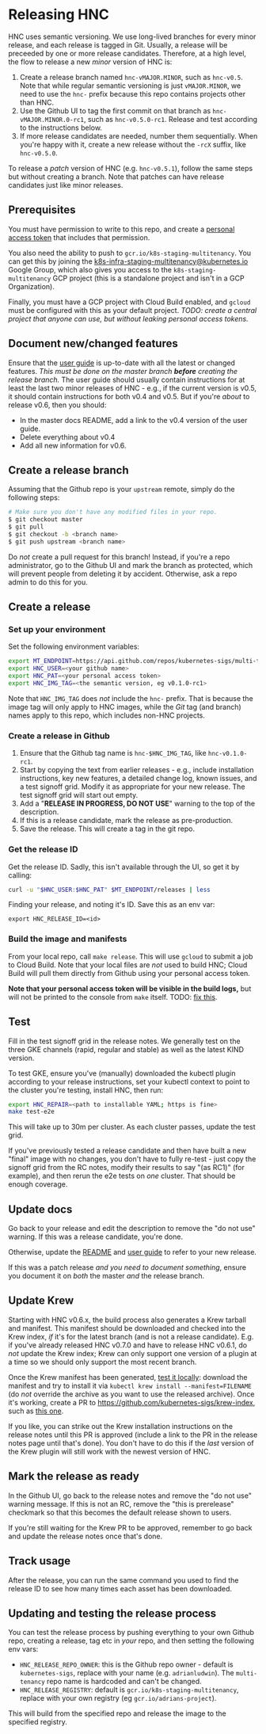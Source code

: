 # Releasing HNC

HNC uses semantic versioning. We use long-lived branches for every minor
release, and each release is tagged in Git. Usually, a release will be preceeded
by one or more release candidates. Therefore, at a high level, the flow to
release a new _minor_ version of HNC is:

1. Create a release branch named `hnc-vMAJOR.MINOR`, such as `hnc-v0.5`. Note
   that while regular semantic versioning is just `vMAJOR.MINOR`, we need to use
   the `hnc-` prefix because this repo contains projects other than HNC.
2. Use the Github UI to tag the first commit on that branch as
   `hnc-vMAJOR.MINOR.0-rc1`, such as `hnc-v0.5.0-rc1`. Release and test
   according to the instructions below.
3. If more release candidates are needed, number them sequentially. When you're
   happy with it, create a new release without the `-rcX` suffix, like
   `hnc-v0.5.0`.

To release a _patch_ version of HNC (e.g. `hnc-v0.5.1`), follow the same steps
but without creating a branch. Note that patches can have release candidates
just like minor releases.

## Prerequisites

You must have permission to write to this repo, and create a [personal access
token](https://docs.github.com/en/github/authenticating-to-github/creating-a-personal-access-token)
that includes that permission.

You also need the ability to push to `gcr.io/k8s-staging-multitenancy`. You can
get this by joining the k8s-infra-staging-multitenancy@kubernetes.io Google
Group, which also gives you access to the `k8s-staging-multitenancy` GCP project
(this is a standalone project and isn't in a GCP Organization).

Finally, you must have a GCP project with Cloud Build enabled, and `gcloud` must
be configured with this as your default project. _TODO: create a central project
that anyone can use, but without leaking personal access tokens._

## Document new/changed features

Ensure that the [user guide](user-guide/) is up-to-date with all the latest or
changed features. _This must be done on the master branch **before** creating
the release branch._ The user guide should usually contain instructions for at
least the last two minor releases of HNC - e.g., if the current version is v0.5,
it should contain instructions for both v0.4 and v0.5. But if you're _about_ to
release v0.6, then you should:

* In the master docs README, add a link to the v0.4 version of the user guide.
* Delete everything about v0.4
* Add all new information for v0.6.

## Create a release branch

Assuming that the Github repo is your `upstream` remote, simply do the following
steps:

```bash
# Make sure you don't have any modified files in your repo.
$ git checkout master
$ git pull
$ git checkout -b <branch name>
$ git push upstream <branch name>
```

Do _not_ create a pull request for this branch! Instead, if you're a repo
administrator, go to the Github UI and mark the branch as protected, which will
prevent people from deleting it by accident. Otherwise, ask a repo admin to do
this for you.

## Create a release

### Set up your environment

Set the following environment variables:

```bash
export MT_ENDPOINT=https://api.github.com/repos/kubernetes-sigs/multi-tenancy
export HNC_USER=<your github name>
export HNC_PAT=<your personal access token>
export HNC_IMG_TAG=<the semantic version, eg v0.1.0-rc1>
```

Note that `HNC_IMG_TAG` does _not_ include the `hnc-` prefix. That is because
the image tag will only apply to HNC images, while the _Git_ tag (and branch)
names apply to this repo, which includes non-HNC projects.

### Create a release in Github

1. Ensure that the Github tag name is `hnc-$HNC_IMG_TAG`, like `hnc-v0.1.0-rc1`.
2. Start by copying the text from earlier releases - e.g., include installation
   instructions, key new features, a detailed change log, known issues, and a
   test signoff grid. Modify it as appropriate for your new release. The test
   signoff grid will start out empty.
3. Add a "**RELEASE IN PROGRESS, DO NOT USE**" warning to the top of the
   description.
4. If this is a release candidate, mark the release as pre-production.
5. Save the release. This will create a tag in the git repo.

### Get the release ID

Get the release ID. Sadly, this isn't available through the UI, so get it by
calling:

```bash
curl -u "$HNC_USER:$HNC_PAT" $MT_ENDPOINT/releases | less
```

Finding your release, and noting it's ID. Save this as an env var:

`export HNC_RELEASE_ID=<id>`

### Build the image and manifests

From your local repo, call `make release`. This will use `gcloud` to submit a
job to Cloud Build. Note that your local files are _not_ used to build HNC;
Cloud Build will pull them directly from Github using your personal access
token.

**Note that your personal access token will be visible in the build logs,** but
will not be printed to the console from `make` itself. TODO: [fix
this](https://cloud.google.com/cloud-build/docs/securing-builds/use-encrypted-secrets-credentials#example_build_request_using_an_encrypted_variable).

## Test

Fill in the test signoff grid in the release notes. We generally test on the
three GKE channels (rapid, regular and stable) as well as the latest KIND
version.

To test GKE, ensure you've (manually) downloaded the kubectl plugin according to
your release instructions, set your kubectl context to point to the cluster
you're testing, install HNC, then run:

```bash
export HNC_REPAIR=<path to installable YAML; https is fine>
make test-e2e
```

This will take up to 30m per cluster. As each cluster passes, update the test
grid.

If you've previously tested a release candidate and then have built a new
"final" image with no changes, you don't have to fully re-test - just copy the
signoff grid from the RC notes, modify their results to say "(as RC1)" (for
example), and then rerun the e2e tests on _one_ cluster. That should be enough
coverage.

## Update docs

Go back to your release and edit the description to remove the "do not use"
warning. If this was a release candidate, you're done.

Otherwise, update the [README](../README.md#start) and [user
guide](user-guide/how-to.md#admin-install) to refer to your new release.

If this was a patch release _and you need to document something_, ensure you
document it on _both_ the master _and_ the release branch.

## Update Krew

Starting with HNC v0.6.x, the build process also generates a Krew tarball and
manifest. This manifest should be downloaded and checked into the Krew index,
*if* it's for the latest branch (and is not a release candidate). E.g. if you've
already released HNC v0.7.0 and have to release HNC v0.6.1, do *not* update the
Krew index; Krew can only support one version of a plugin at a time so we should
only support the most recent branch.

Once the Krew manifest has been generated, [test it
locally](https://krew.sigs.k8s.io/docs/developer-guide/testing-locally/):
download the manifest and try to install it via `kubectl krew install
--manifest=FILENAME` (do _not_ override the archive as you want to use the
released archive). Once it's working, create a PR to
https://github.com/kubernetes-sigs/krew-index, such as [this
one](https://github.com/kubernetes-sigs/krew-index/pull/890).

If you like, you can strike out the Krew installation instructions on the
release notes until this PR is approved (include a link to the PR in the release
notes page until that's done). You don't have to do this if the _last_ version
of the Krew plugin will still work with the newest version of HNC.

## Mark the release as ready

In the Github UI, go back to the release notes and remove the "do not use"
warning message. If this is not an RC, remove the "this is prerelease" checkmark
so that this becomes the default release shown to users.

If you're still waiting for the Krew PR to be approved, remember to go back and
update the release notes once that's done.

## Track usage

After the release, you can run the same command you used to find the release ID
to see how many times each asset has been downloaded.

## Updating and testing the release process

You can test the release process by pushing everything to your own Github repo,
creating a release, tag etc in *your* repo, and then setting the following env
vars:

* `HNC_RELEASE_REPO_OWNER`: this is the Github repo owner - default is
  `kubernetes-sigs`, replace with your name (e.g. `adrianludwin`). The
  `multi-tenancy` repo name is hardcoded and can't be changed.
* `HNC_RELEASE_REGISTRY`: default is `gcr.io/k8s-staging-multitenancy`, replace
  with your own registry (eg `gcr.io/adrians-project`).

This will build from the specified repo and release the image to the specified
registry.
